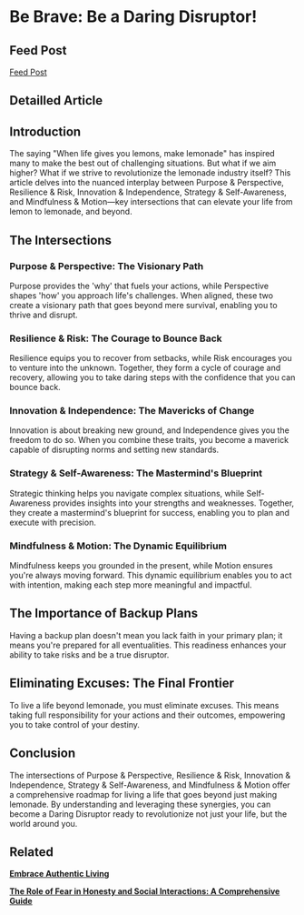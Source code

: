 # Be Brave: Be a Daring Disruptor!

## Feed Post

[Feed Post](Be%20Brave%20Be%20a%20Daring%20Disruptor!%20f2619022b98244158c5563a2e14c3045/Feed%20Post%20bdc01172a2ae47eaa0dd91d8e49d18ef.md)

## Detailled Article

## **Introduction**

The saying "When life gives you lemons, make lemonade" has inspired many to make the best out of challenging situations. But what if we aim higher? What if we strive to revolutionize the lemonade industry itself? This article delves into the nuanced interplay between Purpose & Perspective, Resilience & Risk, Innovation & Independence, Strategy & Self-Awareness, and Mindfulness & Motion—key intersections that can elevate your life from lemon to lemonade, and beyond.

## **The Intersections**

### **Purpose & Perspective: The Visionary Path**

Purpose provides the 'why' that fuels your actions, while Perspective shapes 'how' you approach life's challenges. When aligned, these two create a visionary path that goes beyond mere survival, enabling you to thrive and disrupt.

### **Resilience & Risk: The Courage to Bounce Back**

Resilience equips you to recover from setbacks, while Risk encourages you to venture into the unknown. Together, they form a cycle of courage and recovery, allowing you to take daring steps with the confidence that you can bounce back.

### **Innovation & Independence: The Mavericks of Change**

Innovation is about breaking new ground, and Independence gives you the freedom to do so. When you combine these traits, you become a maverick capable of disrupting norms and setting new standards.

### **Strategy & Self-Awareness: The Mastermind's Blueprint**

Strategic thinking helps you navigate complex situations, while Self-Awareness provides insights into your strengths and weaknesses. Together, they create a mastermind's blueprint for success, enabling you to plan and execute with precision.

### **Mindfulness & Motion: The Dynamic Equilibrium**

Mindfulness keeps you grounded in the present, while Motion ensures you're always moving forward. This dynamic equilibrium enables you to act with intention, making each step more meaningful and impactful.

## **The Importance of Backup Plans**

Having a backup plan doesn't mean you lack faith in your primary plan; it means you're prepared for all eventualities. This readiness enhances your ability to take risks and be a true disruptor.

## **Eliminating Excuses: The Final Frontier**

To live a life beyond lemonade, you must eliminate excuses. This means taking full responsibility for your actions and their outcomes, empowering you to take control of your destiny.

## **Conclusion**

The intersections of Purpose & Perspective, Resilience & Risk, Innovation & Independence, Strategy & Self-Awareness, and Mindfulness & Motion offer a comprehensive roadmap for living a life that goes beyond just making lemonade. By understanding and leveraging these synergies, you can become a Daring Disruptor ready to revolutionize not just your life, but the world around you.

## Related

[**Embrace Authentic Living**](Embrace%20Authentic%20Living%20112e972300224043b508a094eed04802.md)

[**The Role of Fear in Honesty and Social Interactions: A Comprehensive Guide**](The%20Role%20of%20Fear%20in%20Honesty%20and%20Social%20Interaction%209ab712b1fa224ced92bf04756267944b.md)